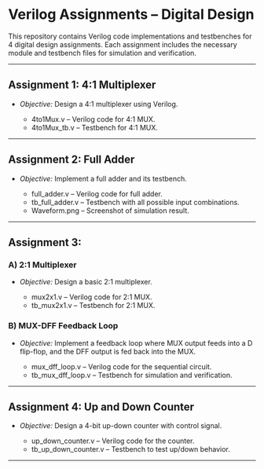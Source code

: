 # Verilog Assignments – Digital Design

This repository contains Verilog code implementations and testbenches for 4 digital design assignments. Each assignment includes the necessary module and testbench files for simulation and verification.

---

## Assignment 1: 4:1 Multiplexer

- *Objective:* Design a 4:1 multiplexer using Verilog.

  - 4to1Mux.v – Verilog code for 4:1 MUX.
  - 4to1Mux_tb.v – Testbench for 4:1 MUX.

---

## Assignment 2: Full Adder

- *Objective:* Implement a full adder and its testbench.

  - full_adder.v – Verilog code for full adder.
  - tb_full_adder.v – Testbench with all possible input combinations.
  - Waveform.png – Screenshot of simulation result.

---

## Assignment 3:

### A) 2:1 Multiplexer

- *Objective:* Design a basic 2:1 multiplexer.
  
  - mux2x1.v – Verilog code for 2:1 MUX.
  - tb_mux2x1.v – Testbench for 2:1 MUX.

### B) MUX-DFF Feedback Loop

- *Objective:* Implement a feedback loop where MUX output feeds into a D flip-flop, and the DFF output is fed back into the MUX.
  
  - mux_dff_loop.v – Verilog code for the sequential circuit.
  - tb_mux_dff_loop.v – Testbench for simulation and verification.

---

## Assignment 4: Up and Down Counter

- *Objective:* Design a 4-bit up-down counter with control signal.
  
  - up_down_counter.v – Verilog code for the counter.
  - tb_up_down_counter.v – Testbench to test up/down behavior.

---
